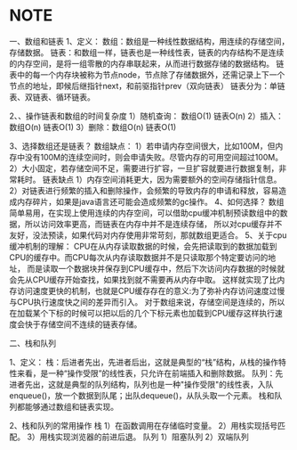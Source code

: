 # NOTE



一、数组和链表
1、定义：
数组：数组是一种线性数据结构，用连续的存储空间，存储数据。
链表：和数组一样，链表也是一种线性表，链表的内存结构不是连续的内存空间，是将一组零散的内存串联起来，从而进行数据存储的数据结构。﻿
链表中的每一个内存块被称为节点node，节点除了存储数据外，还需记录上下一个节点的地址，即候后继指针next，和前驱指针prev（双向链表）
链表分为：单链表、双链表、循环链表。

2、、操作链表和数组的时间复杂度
1）随机查询： 数组O(1) 链表O(n)
2）插入：数组O(n) 链表O(1)
3）删除：数组O(n) 链表O(1)

3、选择数组还是链表？
数组缺点：
1）若申请内存空间很大，比如100M，但内存中没有100M的连续空间时，则会申请失败。尽管内存的可用空间超过100M。
2）大小固定，若存储空间不足，需要进行扩容，一旦扩容就要进行数据复制，非常耗时。
链表缺点
1）内存空间消耗更大，因为需要额外的空间存储指针信息。
2）对链表进行频繁的插入和删除操作，会频繁的导致内存的申请和释放，容易造成内存碎片，如果是java语言还可能会造成频繁的gc操作。
4、如何选择？
数组简单易用，在实现上使用连续的内存空间，可以借助cpu缓冲机制预读数组中的数据，所以访问效率更高，而链表在内存中并不是连续存储，
所以对cpu缓存并不友好，没法预读，如果代码对内存使用非常苛刻，那就数组更适合。
5、关于cpu缓冲机制的理解：
CPU在从内存读取数据的时候，会先把读取到的数据加载到CPU的缓存中。而CPU每次从内存读取数据并不是只读取那个特定要访问的地址，
而是读取一个数据块并保存到CPU缓存中，然后下次访问内存数据的时候就会先从CPU缓存开始查找，如果找到就不需要再从内存中取。
这样就实现了比内存访问速度更快的机制，也就是CPU缓存存在的意义:为了弥补内存访问速度过慢与CPU执行速度快之间的差异而引入。
对于数组来说，存储空间是连续的，所以在加载某个下标的时候可以把以后的几个下标元素也加载到CPU缓存这样执行速度会快于存储空间不连续的链表存储。

二、栈和队列

1、定义：
栈：﻿后进者先出，先进者后出，这就是典型的“栈”结构，﻿从栈的操作特性来看，是一种“操作受限”的线性表，只允许在前端插入和删除数据。
队列：﻿先进者先出，这就是典型的队列结构，队列也是一种"操作受限"的线性表，﻿入队enqueue()，放一个数据到队尾；出队dequeue()，从队头取一个元素。
栈和队列都能够通过数组和链表实现。

2、栈和队列的常用操作
栈
1）在函数调用在存储临时变量。
2）用栈实现括号匹配。
3）用栈实现浏览器的前进后退。
队列
1）阻塞队列
2）双端队列
  

